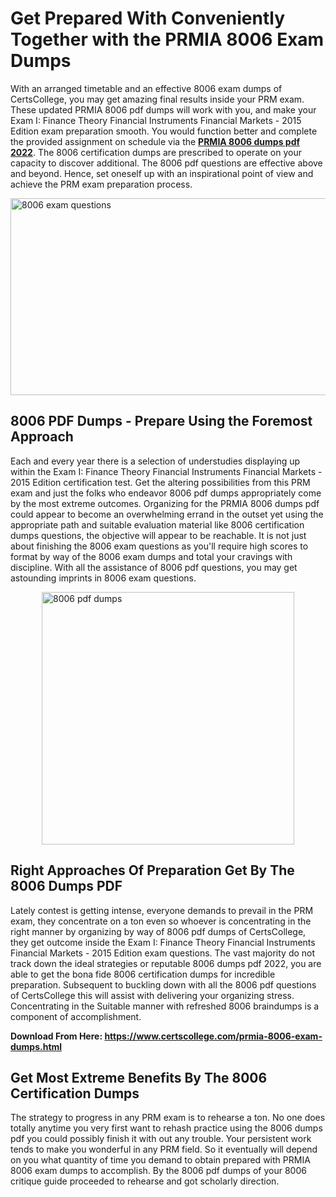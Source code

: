 <h1><strong>Get Prepared With Conveniently Together with the PRMIA 8006 Exam Dumps&nbsp;</strong></h1>
<p><span style="font-weight: 400;">With an arranged timetable and an effective  8006 exam dumps of CertsCollege, you may get amazing final results inside your PRM exam. These updated PRMIA 8006 pdf dumps will work with you, and make your Exam I: Finance Theory Financial Instruments Financial Markets - 2015 Edition exam preparation smooth. You would function better and complete the provided assignment on schedule via the <strong><a href="https://www.certscollege.com/prmia-8006-exam-dumps.html">PRMIA 8006 dumps pdf 2022</a></strong>. The 8006 certification dumps are prescribed to operate on your capacity to discover additional. The  8006 pdf questions are effective above and beyond. Hence, set oneself up with an inspirational point of view and achieve the PRM exam preparation process.&nbsp;</span></p>
<p><span style="font-weight: 400;"><img style="display: block; margin-left: auto; margin-right: auto;" src="https://i.ibb.co/CPDK3ps/Yellow-and-Blue-Initiative-Blog-Banner.png" alt="8006 exam questions" width="559" height="315" /></span></p>
<h2><strong>8006 PDF Dumps - Prepare Using the Foremost Approach</strong></h2>
<p><span style="font-weight: 400;">Each and every year there is a selection of understudies displaying up within the Exam I: Finance Theory Financial Instruments Financial Markets - 2015 Edition certification test. Get the altering possibilities from this PRM exam and just the folks who endeavor 8006 pdf dumps appropriately come by the most extreme outcomes. Organizing for the PRMIA 8006 dumps pdf could appear to become an overwhelming errand in the outset yet using the appropriate path and suitable evaluation material like 8006 certification dumps questions, the objective will appear to be reachable. It is not just about finishing the 8006 exam questions as you'll require high scores to format by way of the 8006 exam dumps and total your cravings with discipline. With all the assistance of 8006 pdf questions, you may get astounding imprints in 8006 exam questions.</span></p>
<p><span style="font-weight: 400;"><a href="https://tinyurl.com/y4a6dht9"><img style="display: block; margin-left: auto; margin-right: auto;" src="https://i.ibb.co/9tMrhdY/Teacher-Appreciation-Invitation.png" alt="8006 pdf dumps " width="404" height="404" /></a></span></p>
<h2><strong>Right Approaches Of Preparation Get By The 8006 Dumps PDF</strong></h2>
<p><span style="font-weight: 400;">Lately contest is getting intense, everyone demands to prevail in the PRM exam, they concentrate on a ton even so whoever is concentrating in the right manner by organizing by way of 8006 pdf dumps of CertsCollege, they get outcome inside the Exam I: Finance Theory Financial Instruments Financial Markets - 2015 Edition exam questions. The vast majority do not track down the ideal strategies or reputable 8006 dumps pdf 2022, you are able to get the bona fide 8006 certification dumps for incredible preparation. Subsequent to buckling down with all the  8006 pdf questions of CertsCollege this will assist with delivering your organizing stress. Concentrating in the Suitable manner with refreshed 8006 braindumps is a component of accomplishment.</span></p>
<p><span style="font-weight: 400;"><strong>Download From Here: <a href="https://www.certscollege.com/prmia-8006-exam-dumps.html">https://www.certscollege.com/prmia-8006-exam-dumps.html</a></strong></span></p>
<h2><strong>Get Most Extreme Benefits By The 8006 Certification Dumps</strong></h2>
<p><span style="font-weight: 400;">The strategy to progress in any PRM exam is to rehearse a ton. No one does totally anytime you very first want to rehash practice using the 8006 dumps pdf you could possibly finish it with out any trouble. Your persistent work tends to make you wonderful in any PRM field. So it eventually will depend on you what quantity of time you demand to obtain prepared with PRMIA 8006 exam dumps to accomplish. By the 8006 pdf dumps of your 8006 critique guide proceeded to rehearse and got scholarly direction.</span></p>
